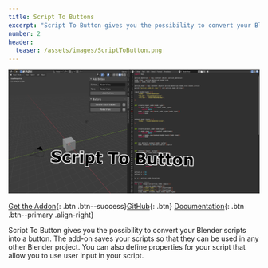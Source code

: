 ```yaml
---
title: Script To Buttons
excerpt: "Script To Button gives you the possibility to convert your Blender scripts into a button."
number: 2
header:
  teaser: /assets/images/ScriptToButton.png
---
```


[![Script To Buttons](/assets/images/ScriptToButton.png)](https://github.com/RivinHD/ScriptToButton)

[Get the Addon](https://github.com/RivinHD/ScriptToButton/releases/latest){: .btn .btn--success}[GitHub](https://github.com/RivinHD/ScriptToButton){: .btn} [Documentation](https://github.com/RivinHD/ScriptToButton/wiki){: .btn .btn--primary .align-right}

Script To Button gives you the possibility to convert your Blender scripts into a button. The add-on saves your scripts so that they can be used in any other Blender project. You can also define properties for your script that allow you to use user input in your script.

